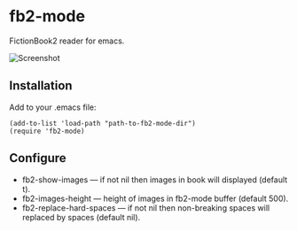 fb2-mode
========
FictionBook2 reader for emacs.

![Screenshot](screenshot.png)

Installation
------------
Add to your .emacs file:
```elisp
(add-to-list 'load-path "path-to-fb2-mode-dir")
(require 'fb2-mode)
```

Configure
---------

* fb2-show-images — if not nil then images in book will displayed (default t).
* fb2-images-height — height of images in fb2-mode buffer (default 500).
* fb2-replace-hard-spaces — if not nil then non-breaking spaces will replaced by spaces (default nil).